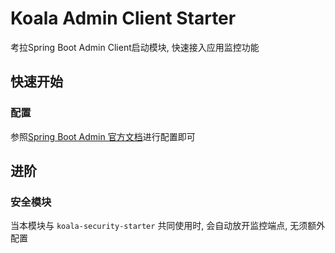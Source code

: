 # Koala Admin Client Starter

考拉Spring Boot Admin Client启动模块, 快速接入应用监控功能

## 快速开始

### 配置

参照[Spring Boot Admin 官方文档](https://docs.spring-boot-admin.com/current/getting-started.html)进行配置即可

## 进阶

### 安全模块

当本模块与 `koala-security-starter` 共同使用时, 会自动放开监控端点, 无须额外配置





